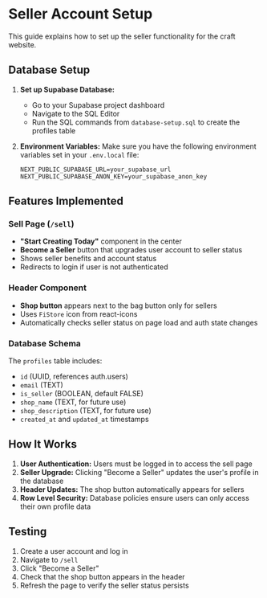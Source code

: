 # Seller Account Setup

This guide explains how to set up the seller functionality for the craft website.

## Database Setup

1. **Set up Supabase Database:**
   - Go to your Supabase project dashboard
   - Navigate to the SQL Editor
   - Run the SQL commands from `database-setup.sql` to create the profiles table

2. **Environment Variables:**
   Make sure you have the following environment variables set in your `.env.local` file:
   ```
   NEXT_PUBLIC_SUPABASE_URL=your_supabase_url
   NEXT_PUBLIC_SUPABASE_ANON_KEY=your_supabase_anon_key
   ```

## Features Implemented

### Sell Page (`/sell`)
- **"Start Creating Today"** component in the center
- **Become a Seller** button that upgrades user account to seller status
- Shows seller benefits and account status
- Redirects to login if user is not authenticated

### Header Component
- **Shop button** appears next to the bag button only for sellers
- Uses `FiStore` icon from react-icons
- Automatically checks seller status on page load and auth state changes

### Database Schema
The `profiles` table includes:
- `id` (UUID, references auth.users)
- `email` (TEXT)
- `is_seller` (BOOLEAN, default FALSE)
- `shop_name` (TEXT, for future use)
- `shop_description` (TEXT, for future use)
- `created_at` and `updated_at` timestamps

## How It Works

1. **User Authentication:** Users must be logged in to access the sell page
2. **Seller Upgrade:** Clicking "Become a Seller" updates the user's profile in the database
3. **Header Updates:** The shop button automatically appears for sellers
4. **Row Level Security:** Database policies ensure users can only access their own profile data

## Testing

1. Create a user account and log in
2. Navigate to `/sell`
3. Click "Become a Seller"
4. Check that the shop button appears in the header
5. Refresh the page to verify the seller status persists 